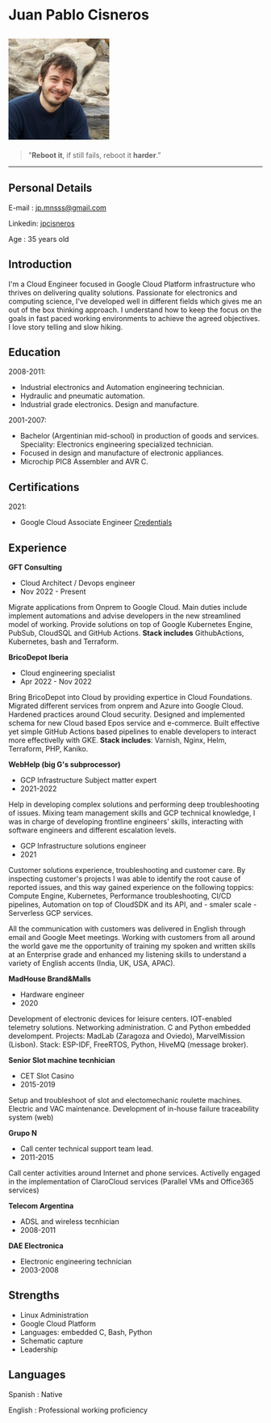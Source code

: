 Juan Pablo Cisneros
===================
![IT is a ME](me.jpg)
----

>"__Reboot it__, if still fails, reboot it __harder__.”

----

Personal Details
----------------
E-mail
: jp.mnsss@gmail.com

Linkedin: [jpcisneros](https://www.linkedin.com/in/jpcisneros)

Age
: 35 years old

Introduction
------------
I'm a Cloud Engineer focused in Google Cloud Platform infrastructure who 
thrives on delivering quality solutions. Passionate for electronics and 
computing science, I've developed well in different fields which gives me an 
out of the box thinking approach. I understand how to keep the focus on the 
goals in fast paced working environments to achieve the agreed objectives.  
I love story telling and slow hiking.

Education
---------

2008-2011:
  - Industrial electronics and Automation engineering technician. 
  - Hydraulic and pneumatic automation.
  - Industrial grade electronics. Design and manufacture. 
  
2001-2007:    
  - Bachelor (Argentinian mid-school) in production of goods and
services. Speciality: Electronics engineering specialized technician. 
  - Focused in design and manufacture of electronic appliances.
  - Microchip PIC8 Assembler and AVR C. 

Certifications
--------------
2021:	
 - Google Cloud Associate Engineer [Credentials](https://www.credential.net/e912538d‐9cbc‐4061‐809b‐34e2333581b7?record_view=true)

Experience
----------

**GFT Consulting**
- Cloud Architect / Devops engineer
- Nov 2022 - Present  

Migrate applications from Onprem to Google Cloud. Main duties include 
implement automations and advise developers in the new streamlined model 
of working. Provide solutions on top of Google Kubernetes Engine, PubSub,
CloudSQL and GitHub Actions. **Stack includes** GithubActions, Kubernetes, bash and 
Terraform.

**BricoDepot Iberia**
- Cloud engineering specialist
- Apr 2022 - Nov 2022  

Bring BricoDepot into Cloud by providing expertice in Cloud Foundations.
Migrated different services from onprem and Azure into Google Cloud.
Hardened practices around Cloud security. Designed and implemented schema
for new Cloud based Epos service and e-commerce.
Built effective yet simple GitHub Actions based pipelines to enable developers
to interact more effectivelly with GKE. **Stack includes**: Varnish, Nginx, Helm,
Terraform, PHP, Kaniko.

**WebHelp (big G's subprocessor)**
- GCP Infrastructure Subject matter expert
- 2021-2022

Help in developing complex solutions and performing deep troubleshooting of 
issues. Mixing team management skills and GCP technical knowledge, I was in
charge of developing frontline engineers' skills, interacting with software
engineers and different escalation levels.

- GCP Infrastructure solutions engineer
- 2021

Customer solutions experience, troubleshooting and customer care. 
By inspecting customer's projects I was able to identify the root cause of 
reported issues, and this way gained experience on the following toppics:
Compute Engine, Kubernetes, Performance troubleshooting, CI/CD pipelines, 
Automation on top of CloudSDK and its API, and - smaler scale - Serverless GCP
services.

All the communication with customers was delivered in English through email 
and Google Meet meetings. Working with customers from all around the world gave
me the opportunity of training my spoken and written skills at an Enterprise 
grade and enhanced my listening skills to understand a variety of English 
accents (India, UK, USA, APAC).

**MadHouse Brand&Malls**
- Hardware engineer
- 2020

Development of electronic devices for leisure centers. IOT-enabled telemetry 
solutions. Networking administration. C and Python embedded develompent. 
Projects: MadLab (Zaragoza and Oviedo), MarvelMission (Lisbon). 
Stack: ESP-IDF, FreeRTOS, Python, HiveMQ (message broker).

**Senior Slot machine tecnhician**
- CET Slot Casino
- 2015-2019

Setup and troubleshoot of slot and electomechanic roulette machines. Electric 
and VAC maintenance. Development of in-house failure traceability system (web)

**Grupo N**
- Call center technical support team lead. 
- 2011-2015

Call center activities around Internet and phone services. 
Activelly engaged in the implementation of ClaroCloud services (Parallel VMs 
and Office365 services) 

**Telecom Argentina**
- ADSL and wireless tecnhician
- 2008-2011

**DAE Electronica**
- Electronic engineering technician
- 2003-2008

Strengths
------------
* Linux Administration
* Google Cloud Platform
* Languages: embedded C, Bash, Python
* Schematic capture
* Leadership

Languages
---------

Spanish
:	Native

English
:	Professional working proficiency
